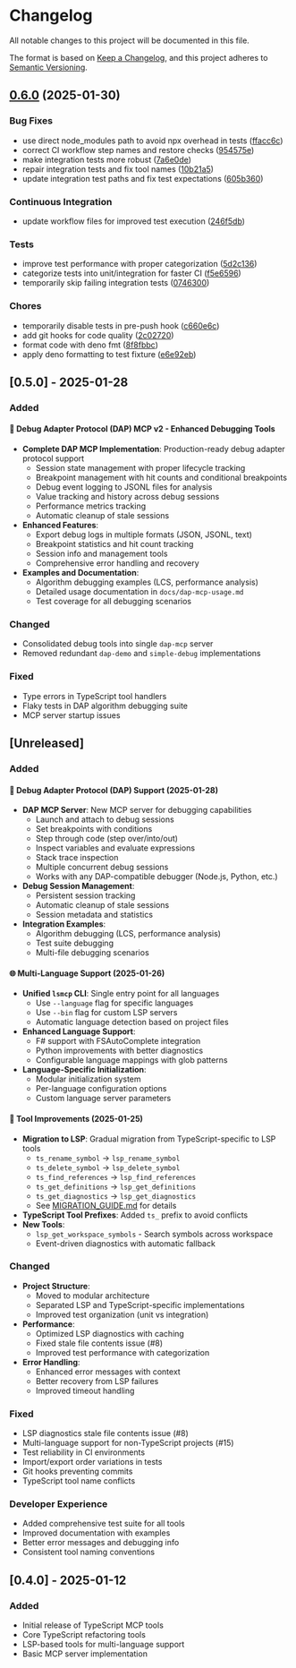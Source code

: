 # Changelog

All notable changes to this project will be documented in this file.

The format is based on [Keep a Changelog](https://keepachangelog.com/en/1.0.0/),
and this project adheres to [Semantic Versioning](https://semver.org/spec/v2.0.0.html).

## [0.6.0](https://github.com/mizchi/typescript-mcp/compare/v0.5.0...v0.6.0) (2025-01-30)

### Bug Fixes

* use direct node_modules path to avoid npx overhead in tests ([ffacc6c](https://github.com/mizchi/typescript-mcp/commit/ffacc6c71470a48b61cea7881488ce75650c1040))
* correct CI workflow step names and restore checks ([954575e](https://github.com/mizchi/typescript-mcp/commit/954575e6e8d8f125a8dedb5e8517182eb11b0dde))
* make integration tests more robust ([7a6e0de](https://github.com/mizchi/typescript-mcp/commit/7a6e0ded5d074d739aa829604289ec3fe79cb25d))
* repair integration tests and fix tool names ([10b21a5](https://github.com/mizchi/typescript-mcp/commit/10b21a5782aa02de067d34ef74e4dea7a2350f1f))
* update integration test paths and fix test expectations ([605b360](https://github.com/mizchi/typescript-mcp/commit/605b360505015e6457403fd79505fe9310b7eca4))

### Continuous Integration

* update workflow files for improved test execution ([246f5db](https://github.com/mizchi/typescript-mcp/commit/246f5db4fbac088c24cbec5c96cef8e387c26c8f))

### Tests

* improve test performance with proper categorization ([5d2c136](https://github.com/mizchi/typescript-mcp/commit/5d2c1368ad1e8c22e50b016f6e6e0f80b8c5b19d))
* categorize tests into unit/integration for faster CI ([f5e6596](https://github.com/mizchi/typescript-mcp/commit/f5e6596af8ba13c95af69737174b0b37fd5e95ef))
* temporarily skip failing integration tests ([0746300](https://github.com/mizchi/typescript-mcp/commit/0746300bb2c9ad616b056fde013f4cf088a37b81))

### Chores

* temporarily disable tests in pre-push hook ([c660e6c](https://github.com/mizchi/typescript-mcp/commit/c660e6c9bb9baf93e67a3c93c37dd890c3b0e17d))
* add git hooks for code quality ([2c02720](https://github.com/mizchi/typescript-mcp/commit/2c027206df9cea36e98b91eed01c47b54c16f3c5))
* format code with deno fmt ([8f8fbbc](https://github.com/mizchi/typescript-mcp/commit/8f8fbbcdafc45f825e686d72c52da96ed08cc16f))
* apply deno formatting to test fixture ([e6e92eb](https://github.com/mizchi/typescript-mcp/commit/e6e92eb936bb019c3e456ee90c1a88e0a04cfadd))

## [0.5.0] - 2025-01-28

### Added

#### 🎯 Debug Adapter Protocol (DAP) MCP v2 - Enhanced Debugging Tools
- **Complete DAP MCP Implementation**: Production-ready debug adapter protocol support
  - Session state management with proper lifecycle tracking
  - Breakpoint management with hit counts and conditional breakpoints
  - Debug event logging to JSONL files for analysis
  - Value tracking and history across debug sessions
  - Performance metrics tracking
  - Automatic cleanup of stale sessions
- **Enhanced Features**:
  - Export debug logs in multiple formats (JSON, JSONL, text)
  - Breakpoint statistics and hit count tracking
  - Session info and management tools
  - Comprehensive error handling and recovery
- **Examples and Documentation**:
  - Algorithm debugging examples (LCS, performance analysis)
  - Detailed usage documentation in `docs/dap-mcp-usage.md`
  - Test coverage for all debugging scenarios

### Changed
- Consolidated debug tools into single `dap-mcp` server
- Removed redundant `dap-demo` and `simple-debug` implementations

### Fixed
- Type errors in TypeScript tool handlers
- Flaky tests in DAP algorithm debugging suite
- MCP server startup issues

## [Unreleased]

### Added

#### 🐛 Debug Adapter Protocol (DAP) Support (2025-01-28)
- **DAP MCP Server**: New MCP server for debugging capabilities
  - Launch and attach to debug sessions
  - Set breakpoints with conditions
  - Step through code (step over/into/out)
  - Inspect variables and evaluate expressions
  - Stack trace inspection
  - Multiple concurrent debug sessions
  - Works with any DAP-compatible debugger (Node.js, Python, etc.)
- **Debug Session Management**:
  - Persistent session tracking
  - Automatic cleanup of stale sessions
  - Session metadata and statistics
- **Integration Examples**:
  - Algorithm debugging (LCS, performance analysis)
  - Test suite debugging
  - Multi-file debugging scenarios

#### 🌐 Multi-Language Support (2025-01-26)
- **Unified `lsmcp` CLI**: Single entry point for all languages
  - Use `--language` flag for specific languages
  - Use `--bin` flag for custom LSP servers
  - Automatic language detection based on project files
- **Enhanced Language Support**:
  - F# support with FSAutoComplete integration
  - Python improvements with better diagnostics
  - Configurable language mappings with glob patterns
- **Language-Specific Initialization**:
  - Modular initialization system
  - Per-language configuration options
  - Custom language server parameters

#### 🔧 Tool Improvements (2025-01-25)
- **Migration to LSP**: Gradual migration from TypeScript-specific to LSP tools
  - `ts_rename_symbol` → `lsp_rename_symbol`
  - `ts_delete_symbol` → `lsp_delete_symbol`
  - `ts_find_references` → `lsp_find_references`
  - `ts_get_definitions` → `lsp_get_definitions`
  - `ts_get_diagnostics` → `lsp_get_diagnostics`
  - See [MIGRATION_GUIDE.md](./MIGRATION_GUIDE.md) for details
- **TypeScript Tool Prefixes**: Added `ts_` prefix to avoid conflicts
- **New Tools**:
  - `lsp_get_workspace_symbols` - Search symbols across workspace
  - Event-driven diagnostics with automatic fallback

### Changed
- **Project Structure**:
  - Moved to modular architecture
  - Separated LSP and TypeScript-specific implementations
  - Improved test organization (unit vs integration)
- **Performance**:
  - Optimized LSP diagnostics with caching
  - Fixed stale file contents issue (#8)
  - Improved test performance with categorization
- **Error Handling**:
  - Enhanced error messages with context
  - Better recovery from LSP failures
  - Improved timeout handling

### Fixed
- LSP diagnostics stale file contents issue (#8)
- Multi-language support for non-TypeScript projects (#15)
- Test reliability in CI environments
- Import/export order variations in tests
- Git hooks preventing commits
- TypeScript tool name conflicts

### Developer Experience
- Added comprehensive test suite for all tools
- Improved documentation with examples
- Better error messages and debugging info
- Consistent tool naming conventions

## [0.4.0] - 2025-01-12

### Added
- Initial release of TypeScript MCP tools
- Core TypeScript refactoring tools
- LSP-based tools for multi-language support
- Basic MCP server implementation